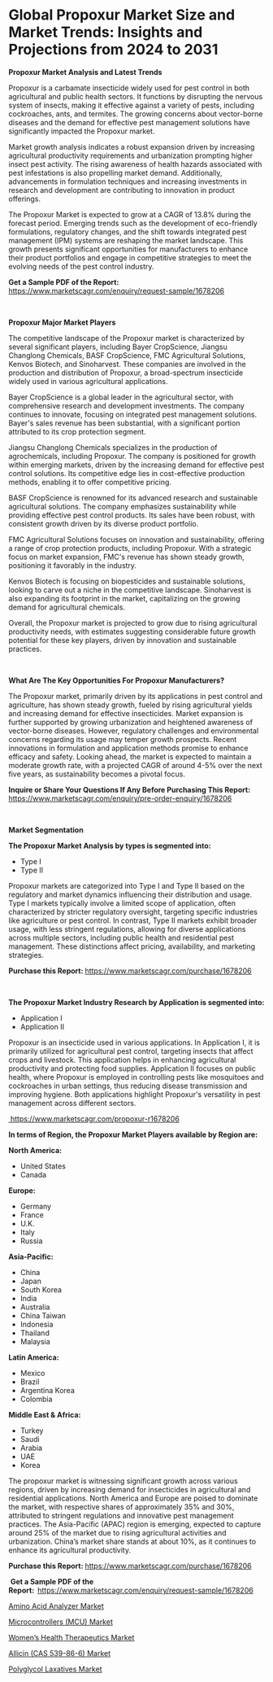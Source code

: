 <p><h1>Global Propoxur Market Size and Market Trends: Insights and Projections from 2024 to 2031</h1></p><p><strong>Propoxur Market Analysis and Latest Trends</strong></p>
<p><p>Propoxur is a carbamate insecticide widely used for pest control in both agricultural and public health sectors. It functions by disrupting the nervous system of insects, making it effective against a variety of pests, including cockroaches, ants, and termites. The growing concerns about vector-borne diseases and the demand for effective pest management solutions have significantly impacted the Propoxur market.</p><p>Market growth analysis indicates a robust expansion driven by increasing agricultural productivity requirements and urbanization prompting higher insect pest activity. The rising awareness of health hazards associated with pest infestations is also propelling market demand. Additionally, advancements in formulation techniques and increasing investments in research and development are contributing to innovation in product offerings.</p><p>The Propoxur Market is expected to grow at a CAGR of 13.8% during the forecast period. Emerging trends such as the development of eco-friendly formulations, regulatory changes, and the shift towards integrated pest management (IPM) systems are reshaping the market landscape. This growth presents significant opportunities for manufacturers to enhance their product portfolios and engage in competitive strategies to meet the evolving needs of the pest control industry.</p></p>
<p><strong>Get a Sample PDF of the Report:&nbsp;</strong> <a href="https://www.marketscagr.com/enquiry/request-sample/1678206?utm_campaign=1268&utm_medium=2&utm_source=Github&utm_content=ia&utm_term=14102024&utm_id=propoxur">https://www.marketscagr.com/enquiry/request-sample/1678206</a></p>
<p>&nbsp;</p>
<p><strong>Propoxur Major Market Players</strong></p>
<p><p>The competitive landscape of the Propoxur market is characterized by several significant players, including Bayer CropScience, Jiangsu Changlong Chemicals, BASF CropScience, FMC Agricultural Solutions, Kenvos Biotech, and Sinoharvest. These companies are involved in the production and distribution of Propoxur, a broad-spectrum insecticide widely used in various agricultural applications.</p><p>Bayer CropScience is a global leader in the agricultural sector, with comprehensive research and development investments. The company continues to innovate, focusing on integrated pest management solutions. Bayer's sales revenue has been substantial, with a significant portion attributed to its crop protection segment.</p><p>Jiangsu Changlong Chemicals specializes in the production of agrochemicals, including Propoxur. The company is positioned for growth within emerging markets, driven by the increasing demand for effective pest control solutions. Its competitive edge lies in cost-effective production methods, enabling it to offer competitive pricing.</p><p>BASF CropScience is renowned for its advanced research and sustainable agricultural solutions. The company emphasizes sustainability while providing effective pest control products. Its sales have been robust, with consistent growth driven by its diverse product portfolio.</p><p>FMC Agricultural Solutions focuses on innovation and sustainability, offering a range of crop protection products, including Propoxur. With a strategic focus on market expansion, FMC's revenue has shown steady growth, positioning it favorably in the industry.</p><p>Kenvos Biotech is focusing on biopesticides and sustainable solutions, looking to carve out a niche in the competitive landscape. Sinoharvest is also expanding its footprint in the market, capitalizing on the growing demand for agricultural chemicals.</p><p>Overall, the Propoxur market is projected to grow due to rising agricultural productivity needs, with estimates suggesting considerable future growth potential for these key players, driven by innovation and sustainable practices.</p></p>
<p>&nbsp;</p>
<p><strong>What Are The Key Opportunities For Propoxur Manufacturers?</strong></p>
<p><p>The Propoxur market, primarily driven by its applications in pest control and agriculture, has shown steady growth, fueled by rising agricultural yields and increasing demand for effective insecticides. Market expansion is further supported by growing urbanization and heightened awareness of vector-borne diseases. However, regulatory challenges and environmental concerns regarding its usage may temper growth prospects. Recent innovations in formulation and application methods promise to enhance efficacy and safety. Looking ahead, the market is expected to maintain a moderate growth rate, with a projected CAGR of around 4-5% over the next five years, as sustainability becomes a pivotal focus.</p></p>
<p><strong>Inquire or Share Your Questions If Any Before Purchasing This Report:</strong> <a href="https://www.marketscagr.com/enquiry/pre-order-enquiry/1678206?utm_campaign=1268&utm_medium=2&utm_source=Github&utm_content=ia&utm_term=14102024&utm_id=propoxur">https://www.marketscagr.com/enquiry/pre-order-enquiry/1678206</a></p>
<p>&nbsp;</p>
<p><strong>Market Segmentation</strong></p>
<p><strong>The Propoxur Market Analysis by types is segmented into:</strong></p>
<p><ul><li>Type I</li><li>Type II</li></ul></p>
<p><p>Propoxur markets are categorized into Type I and Type II based on the regulatory and market dynamics influencing their distribution and usage. Type I markets typically involve a limited scope of application, often characterized by stricter regulatory oversight, targeting specific industries like agriculture or pest control. In contrast, Type II markets exhibit broader usage, with less stringent regulations, allowing for diverse applications across multiple sectors, including public health and residential pest management. These distinctions affect pricing, availability, and marketing strategies.</p></p>
<p><strong>Purchase this Report:&nbsp;</strong><a href="https://www.marketscagr.com/purchase/1678206?utm_campaign=1268&utm_medium=2&utm_source=Github&utm_content=ia&utm_term=14102024&utm_id=propoxur">https://www.marketscagr.com/purchase/1678206</a></p>
<p>&nbsp;</p>
<p><strong>The Propoxur Market Industry Research by Application is segmented into:</strong></p>
<p><ul><li>Application I</li><li>Application II</li></ul></p>
<p><p>Propoxur is an insecticide used in various applications. In Application I, it is primarily utilized for agricultural pest control, targeting insects that affect crops and livestock. This application helps in enhancing agricultural productivity and protecting food supplies. Application II focuses on public health, where Propoxur is employed in controlling pests like mosquitoes and cockroaches in urban settings, thus reducing disease transmission and improving hygiene. Both applications highlight Propoxur's versatility in pest management across different sectors.</p></p>
<p><a href="https://www.marketscagr.com/propoxur-r1678206?utm_campaign=1268&utm_medium=2&utm_source=Github&utm_content=ia&utm_term=14102024&utm_id=propoxur">&nbsp;https://www.marketscagr.com/propoxur-r1678206</a></p>
<p><strong>In terms of Region, the Propoxur Market Players available by Region are:</strong></p>
<p>
    <p> <strong> North America: </strong>
        <ul>
            <li>United States</li>
            <li>Canada</li>
        </ul>
        </p> 
    <p> <strong> Europe: </strong>
        <ul>
            <li>Germany</li>
            <li>France</li>
            <li>U.K.</li>
            <li>Italy</li>
            <li>Russia</li>
        </ul>
        </p> 
    <p> <strong> Asia-Pacific: </strong>
        <ul>
            <li>China</li>
            <li>Japan</li>
            <li>South Korea</li>
            <li>India</li>
            <li>Australia</li>
            <li>China Taiwan</li>
            <li>Indonesia</li>
            <li>Thailand</li>
            <li>Malaysia</li>
        </ul>
        </p> 
    <p> <strong> Latin America: </strong>
        <ul>
            <li>Mexico</li>
            <li>Brazil</li>
            <li>Argentina Korea</li>
            <li>Colombia</li>
        </ul>
        </p> 
    <p> <strong> Middle East & Africa: </strong>
        <ul>
            <li>Turkey</li>
            <li>Saudi</li>
            <li>Arabia</li>
            <li>UAE</li>
            <li>Korea</li>
        </ul>
    </p>
    </p>
<p><p>The propoxur market is witnessing significant growth across various regions, driven by increasing demand for insecticides in agricultural and residential applications. North America and Europe are poised to dominate the market, with respective shares of approximately 35% and 30%, attributed to stringent regulations and innovative pest management practices. The Asia-Pacific (APAC) region is emerging, expected to capture around 25% of the market due to rising agricultural activities and urbanization. China’s market share stands at about 10%, as it continues to enhance its agricultural productivity.</p></p>
<p><strong>Purchase this Report: </strong><a href="https://www.marketscagr.com/purchase/1678206?utm_campaign=1268&utm_medium=2&utm_source=Github&utm_content=ia&utm_term=14102024&utm_id=propoxur">https://www.marketscagr.com/purchase/1678206</a></p>
<p>&nbsp;<strong>Get a Sample PDF of the Report:&nbsp;&nbsp;</strong><a href="https://www.marketscagr.com/enquiry/request-sample/1678206?utm_campaign=1268&utm_medium=2&utm_source=Github&utm_content=ia&utm_term=14102024&utm_id=propoxur">https://www.marketscagr.com/enquiry/request-sample/1678206</a></p>
<p><strong></strong></p>
<p><p><a href="https://www.linkedin.com/pulse/opportunities-challenges-amino-acid-analyzer-market-strategic-mh0ye?utm_campaign=1268&utm_medium=2&utm_source=Github&utm_content=ia&utm_term=14102024&utm_id=propoxur">Amino Acid Analyzer Market</a></p><p><a href="https://www.linkedin.com/pulse/microcontrollers-mcu-market-global-insights-sales-trends-2024-tequc?utm_campaign=1268&utm_medium=2&utm_source=Github&utm_content=ia&utm_term=14102024&utm_id=propoxur">Microcontrollers (MCU) Market</a></p><p><a href="https://github.com/habinadmshaulz/Market-Research-Report-List-1/blob/main/womens-health-therapeutics-market.md?utm_campaign=1268&utm_medium=2&utm_source=Github&utm_content=ia&utm_term=14102024&utm_id=propoxur">Women’s Health Therapeutics Market</a></p><p><a href="https://www.linkedin.com/pulse/allicin-cas-539-86-6-momentum-charting-59-cagr-path-2024-2031-paelc?utm_campaign=1268&utm_medium=2&utm_source=Github&utm_content=ia&utm_term=14102024&utm_id=propoxur">Allicin (CAS 539-86-6) Market</a></p><p><a href="https://github.com/markita8qfi/Market-Research-Report-List-1/blob/main/polyglycol-laxatives-market.md?utm_campaign=1268&utm_medium=2&utm_source=Github&utm_content=ia&utm_term=14102024&utm_id=propoxur">Polyglycol Laxatives Market</a></p></p>